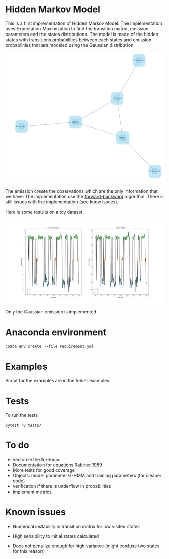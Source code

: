 # Hidden Markov Model
This is a first implementation of Hidden Markov Model. The implementation uses Expectation Maximization to find the transition matrix, emission parameters and the states distributions. The model is made of the hidden states with transitions probabilities between each states and emission probabilities that are modeled using the Gaussian distribution.

![](./figure/graph.png)

 The emission create the observations which are the only information that we have. The implementation use the [forward-backward](https://en.wikipedia.org/wiki/Forward%E2%80%93backward_algorithm) algorithm. There is still issues with the implementation (see know issues).

Here is some results on a toy dataset. 

![](./figure/results.png)

Only the Gaussian emission is implemented.

# Anaconda environment

````
conda env create --file requirement.yml
````

# Examples

Script for the examples are in the folder examples.

# Tests

To run the tests

````
pytest -v tests/
````

# To do

- vectorize the for-loops 
- Documentation for equations [Rabiner 1989](https://www.ece.ucsb.edu/Faculty/Rabiner/ece259/Reprints/tutorial%20on%20hmm%20and%20applications.pdf)
- More tests for good coverage
- Objects: model parameter G-HMM and training parameters (for cleaner code)
- verification if there is underflow in probabilities
- implement metrics

# Known issues
- Numerical instability in transition matrix for low visited states

- High sensibility to initial states calculated

- Does not penalize enough for high variance (might confuse two states for this reason)

  

